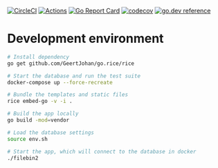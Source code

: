 [![CircleCI](https://circleci.com/gh/espebra/filebin2/tree/master.svg?style=shield)](https://circleci.com/gh/espebra/filebin2/tree/master) [![Actions](https://github.com/espebra/filebin2/workflows/Actions/badge.svg)](https://github.com/espebra/filebin2/actions)
[![Go Report Card](https://goreportcard.com/badge/github.com/espebra/filebin2)](https://goreportcard.com/report/github.com/espebra/filebin2)
[![codecov](https://codecov.io/gh/espebra/filebin2/branch/master/graph/badge.svg)](https://codecov.io/gh/espebra/filebin2)
[![go.dev reference](https://img.shields.io/badge/go.dev-reference-007d9c?logo=go&logoColor=white&style=plastic)](https://pkg.go.dev/github.com/espebra/filebin2)

# Development environment

```bash
# Install dependency
go get github.com/GeertJohan/go.rice/rice

# Start the database and run the test suite
docker-compose up --force-recreate

# Bundle the templates and static files
rice embed-go -v -i .

# Build the app locally
go build -mod=vendor

# Load the database settings
source env.sh

# Start the app, which will connect to the database in docker
./filebin2
```

